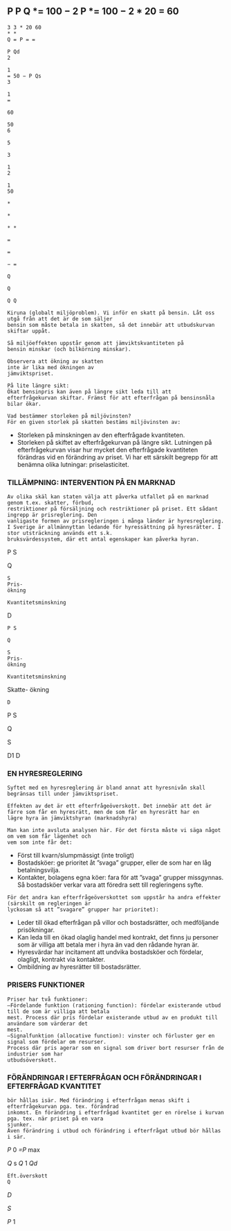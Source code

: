 ## P P Q *= 100 − 2 P *= 100 − 2 * 20 = 60

```
3 3 * 20 60
* *
Q = P = =
```
```
P Qd
2
```
```
1
= 50 − P Qs
3
```
```
1
=
```
```
60
```
```
50
6
```
```
5
```
```
3
```
```
1
2
```
```
1
50
```
```
*
```
```
*
```
```
* *
```
```
=
```
```
=
```
```
− =
```
```
Q
```
```
Q
```
```
Q Q
```

```
Kiruna (globalt miljöproblem). Vi inför en skatt på bensin. Låt oss utgå från att det är de som säljer
bensin som måste betala in skatten, så det innebär att utbudskurvan skiftar uppåt.
```
```
Så miljöeffekten uppstår genom att jämviktskvantiteten på
bensin minskar (och bilkörning minskar).
```
```
Observera att ökning av skatten
inte är lika med ökningen av
jämviktspriset.
```
```
På lite längre sikt:
Ökat bensinpris kan även på längre sikt leda till att
efterfrågekurvan skiftar. Främst för att efterfrågan på bensinsnåla
bilar ökar.
```
```
Vad bestämmer storleken på miljövinsten?
För en given storlek på skatten bestäms miljövinsten av:
```
- Storleken på minskningen av den efterfrågade kvantiteten.
- Storleken på skiftet av efterfrågekurvan på längre sikt.
  Lutningen på efterfrågekurvan visar hur mycket den efterfrågade kvantiteten förändras vid en
  förändring av priset.
  Vi har ett särskilt begrepp för att benämna olika lutningar: priselasticitet.

### TILLÄMPNING: INTERVENTION PÅ EN MARKNAD

```
Av olika skäl kan staten välja att påverka utfallet på en marknad genom t.ex. skatter, förbud,
restriktioner på försäljning och restriktioner på priset. Ett sådant ingrepp är prisreglering. Den
vanligaste formen av prisregleringen i många länder är hyresreglering.
I Sverige är allmännyttan ledande för hyressättning på hyresrätter. I stor utsträckning används ett s.k.
bruksvärdessystem, där ett antal egenskaper kan påverka hyran.
```
P S

Q

```
S
Pris-
ökning
```
```
Kvantitetsminskning
```
D

```
P S
```
```
Q
```
```
S
Pris-
ökning
```
```
Kvantitetsminskning
```
Skatte-
ökning

```
D
```
P S

Q

S

D1 D


### EN HYRESREGLERING

```
Syftet med en hyresreglering är bland annat att hyresnivån skall begränsas till under jämviktspriset.
```
```
Effekten av det är ett efterfrågeöverskott. Det innebär att det är
färre som får en hyresrätt, men de som får en hyresrätt har en
lägre hyra än jämviktshyran (marknadshyra)
```
```
Man kan inte avsluta analysen här. För det första måste vi säga något om vem som får lägenhet och
vem som inte får det:
```
- Först till kvarn/slumpmässigt (inte troligt)
- Bostadsköer: ge prioritet åt ”svaga” grupper, eller de som har en låg betalningsvilja.
- Kontakter, bolagens egna köer: fara för att ”svaga” grupper missgynnas.
  Så bostadsköer verkar vara att föredra sett till regleringens syfte.

```
För det andra kan efterfrågeöverskottet som uppstår ha andra effekter (särskilt om regleringen är
lyckosam så att ”svagare” grupper har prioritet):
```
- Leder till ökad efterfrågan på villor och bostadsrätter, och medföljande prisökningar.
- Kan leda till en ökad olaglig handel med kontrakt, det finns ju personer som är villiga att betala
  mer i hyra än vad den rådande hyran är.
- Hyresvärdar har incitament att undvika bostadsköer och fördelar, olagligt, kontrakt via kontakter.
- Ombildning av hyresrätter till bostadsrätter.

### PRISERS FUNKTIONER

```
Priser har två funktioner:
—Fördelande funktion (rationing function): fördelar existerande utbud till de som är villiga att betala
mest. Process där pris fördelar existerande utbud av en produkt till användare som värderar det
mest.
—Signalfunktion (allocative function): vinster och förluster ger en signal som fördelar om resurser.
Process där pris agerar som en signal som driver bort resurser från de industrier som har
utbudsöverskott.
```
### FÖRÄNDRINGAR I EFTERFRÅGAN OCH FÖRÄNDRINGAR I EFTERFRÅGAD KVANTITET

```
bör hållas isär. Med förändring i efterfrågan menas skift i efterfrågekurvan pga. tex. förändrad
inkomst. En förändring i efterfrågad kvantitet ger en rörelse i kurvan pga. tex. när priset på en vara
sjunker.
Även förändring i utbud och förändring i efterfrågat utbud bör hållas i sär.
```
_P_ 0 _=P_ max

_Q_ s _Q_ 1 _Qd_

```
Eft.överskott
Q
```
_D_

_S_

_P_ 1


